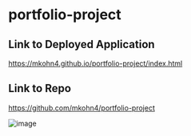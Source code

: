# portfolio-project

## Link to Deployed Application

https://mkohn4.github.io/portfolio-project/index.html

## Link to Repo

https://github.com/mkohn4/portfolio-project


![image](https://user-images.githubusercontent.com/35665118/136663459-fe5a04ad-a417-4f82-ad01-c8e6a8690dde.png)

